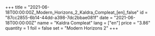 +++
title = "2021-06-18T00:00:00Z_Modern_Horizons_2_Kaldra_Compleat_[en]_false"
id = "87cc2855-6b14-44dd-a398-7dc2bbae081f"
date = "2021-06-18T00:00:00Z"
name = "Kaldra Compleat"
lang = ["en"]
price = "3.86"
quantity = 1
foil = false
set = "Modern Horizons 2"
+++
